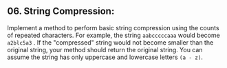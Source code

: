 ## 06. String Compression:
Implement a method to perform basic string compression using the counts
of repeated characters. For example, the string `aabcccccaaa` would become `a2blc5a3` . If the
"compressed" string would not become smaller than the original string, your method should return
the original string. You can assume the string has only uppercase and lowercase letters `(a - z)`.
